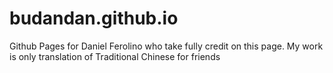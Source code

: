 # budandan.github.io
Github Pages for Daniel Ferolino who take fully credit on this page.
My work is only translation of Traditional Chinese for friends
